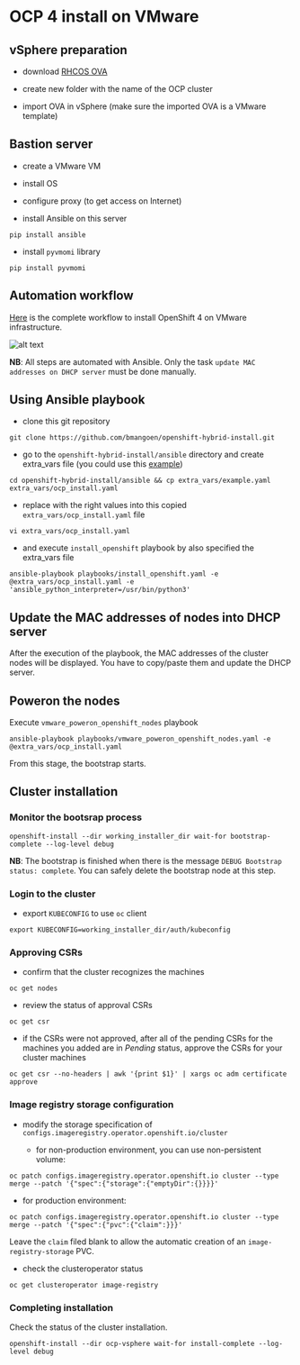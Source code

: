 # OCP 4 install on VMware

## vSphere preparation

- download [RHCOS OVA](https://mirror.openshift.com/pub/openshift-v4/dependencies/rhcos/4.2/4.2.0/rhcos-4.2.0-x86_64-vmware.ova)

- create new folder with the name of the OCP cluster

- import OVA in vSphere (make sure the imported OVA is a VMware template)

## Bastion server

- create a VMware VM

- install OS

- configure proxy (to get access on Internet)

- install Ansible on this server

```shell
pip install ansible
```

- install `pyvmomi` library

```shell
pip install pyvmomi
```

## Automation workflow

[Here](./images/ocp4_-_automation_workflow.png) is the complete workflow to install OpenShift 4 on VMware infrastructure.

![alt text](./images/ocp4_-_automation_workflow.png "Automation workflow")

**NB**: All steps are automated with Ansible. Only the task `update MAC addresses on DHCP server` must be done manually.

## Using Ansible playbook

- clone this git repository

```shell
git clone https://github.com/bmangoen/openshift-hybrid-install.git
```

- go to the `openshift-hybrid-install/ansible` directory and create extra_vars file (you could use this [example](../ansible/extra_vars/example.yaml))

```shell
cd openshift-hybrid-install/ansible && cp extra_vars/example.yaml extra_vars/ocp_install.yaml
```

- replace with the right values into this copied `extra_vars/ocp_install.yaml` file

```shell
vi extra_vars/ocp_install.yaml
```

- and execute `install_openshift` playbook by also specified the extra_vars file

```shell
ansible-playbook playbooks/install_openshift.yaml -e @extra_vars/ocp_install.yaml -e 'ansible_python_interpreter=/usr/bin/python3'
```

## Update the MAC addresses of nodes into DHCP server

After the execution of the playbook, the MAC addresses of the cluster nodes will be displayed.
You have to copy/paste them and update the DHCP server.

## Poweron the nodes

Execute `vmware_poweron_openshift_nodes` playbook

```shell
ansible-playbook playbooks/vmware_poweron_openshift_nodes.yaml -e @extra_vars/ocp_install.yaml
```

From this stage, the bootstrap starts.

## Cluster installation

### Monitor the bootsrap process

```shell
openshift-install --dir working_installer_dir wait-for bootstrap-complete --log-level debug
```

**NB**: The bootstrap is finished when there is the message `DEBUG Bootstrap status: complete`. You can safely delete the bootstrap node at this step.

### Login to the cluster

- export `KUBECONFIG` to use `oc` client

```shell
export KUBECONFIG=working_installer_dir/auth/kubeconfig
```

### Approving CSRs

- confirm that the cluster recognizes the machines

```shell
oc get nodes
```

- review the status of approval CSRs

```shell
oc get csr
```

- if the CSRs were not approved, after all of the pending CSRs for the machines you added are in *Pending* status, approve the CSRs for your cluster machines

```shell
oc get csr --no-headers | awk '{print $1}' | xargs oc adm certificate approve
```

### Image registry storage configuration

- modify the storage specification of `configs.imageregistry.operator.openshift.io/cluster`

  - for non-production environment, you can use non-persistent volume:

```shell
oc patch configs.imageregistry.operator.openshift.io cluster --type merge --patch '{"spec":{"storage":{"emptyDir":{}}}}'
```

  - for production environment:

```shell
oc patch configs.imageregistry.operator.openshift.io cluster --type merge --patch '{"spec":{"pvc":{"claim":}}}'
```


Leave the `claim` filed blank to allow the automatic creation of an `image-registry-storage` PVC.

- check the clusteroperator status

```shell
oc get clusteroperator image-registry
```

### Completing installation

Check the status of the cluster installation.

```shell
openshift-install --dir ocp-vsphere wait-for install-complete --log-level debug
```
